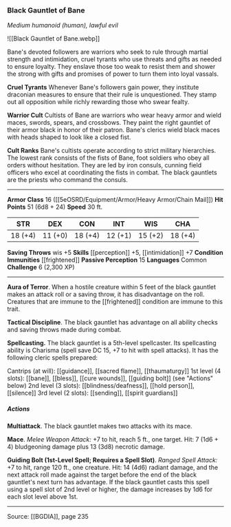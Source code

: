 ### Black Gauntlet of Bane
_Medium humanoid (human), lawful evil_

![[Black Gauntlet of Bane.webp]]

Bane's devoted followers are warriors who seek to rule through martial strength and intimidation, cruel tyrants who use threats and gifts as needed to ensure loyalty. They enslave those too weak to resist them and shower the strong with gifts and promises of power to turn them into loyal vassals.

**Cruel Tyrants** Whenever Bane's followers gain power, they institute draconian measures to ensure that their rule is unquestioned. They stamp out all opposition while richly rewarding those who swear fealty.


**Warrior Cult** Cultists of Bane are warriors who wear heavy armor and wield maces, swords, spears, and crossbows. They paint the right gauntlet of their armor black in honor of their patron. Bane's clerics wield black maces with heads shaped to look like a closed fist.


**Cult Ranks** Bane's cultists operate according to strict military hierarchies. The lowest rank consists of the fists of Bane, foot soldiers who obey all orders without hesitation. They are led by iron consuls, cunning field officers who excel at coordinating the fists in combat. The black gauntlets are the priests who command the consuls.






---

**Armor Class** 16 ([[5eOSRD/Equipment/Armor/Heavy Armor/Chain Mail]])
**Hit Points** 51 (6d8 + 24)
**Speed** 30 ft.

| STR     | DEX     | CON     | INT     | WIS     | CHA     |
|---------|---------|---------|---------|---------|---------|
| 18 (+4) | 11 (+0) | 18 (+4) | 12 (+1) | 15 (+2) | 18 (+4) |

**Saving Throws** wis +5
**Skills** [[perception]] +5, [[intimidation]] +7
**Condition Immunities** [[frightened]]
**Passive Perception** 15
**Languages** Common
**Challenge** 6 (2,300 XP)

---

**Aura of Terror**. When a hostile creature within 5 feet of the black gauntlet makes an attack roll or a saving throw, it has disadvantage on the roll. Creatures that are immune to the [[frightened]] condition are immune to this trait.

**Tactical Discipline**. The black gauntlet has advantage on all ability checks and saving throws made during combat.

**Spellcasting.** The black gauntlet is a 5th-level spellcaster. Its spellcasting ability is Charisma (spell save DC 15, +7 to hit with spell attacks). It has the following cleric spells prepared:

Cantrips (at will): [[guidance]], [[sacred flame]], [[thaumaturgy]]
1st level (4 slots): [[bane]], [[bless]], [[cure wounds]], [[guiding bolt]] (see "Actions" below)
2nd level (3 slots): [[blindness/deafness]], [[hold person]], [[silence]]
3rd level (2 slots): [[sending]], [[spirit guardians]]

##### Actions
**Multiattack**. The black gauntlet makes two attacks with its mace.

**Mace**. _Melee Weapon Attack:_ +7 to hit, reach 5 ft., one target. Hit: 7 (1d6 + 4) bludgeoning damage plus 13 (3d8) necrotic damage.

**Guiding Bolt (1st-Level Spell; Requires a Spell Slot)**. _Ranged Spell Attack:_ +7 to hit, range 120 ft., one creature. Hit: 14 (4d6) radiant damage, and the next attack roll made against the target before the end of the black gauntlet's next turn has advantage. If the black gauntlet casts this spell using a spell slot of 2nd level or higher, the damage increases by 1d6 for each slot level above 1st.


---

Source: [[BGDIA]], page 235
